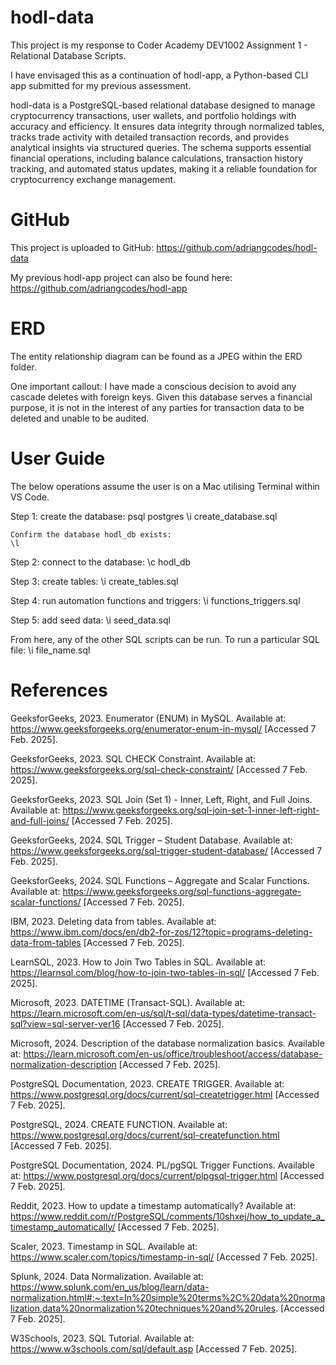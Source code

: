 # hodl-data

This project is my response to Coder Academy DEV1002 Assignment 1 - Relational Database Scripts.

I have envisaged this as a continuation of hodl-app, a Python-based CLI app submitted for my previous assessment.

hodl-data is a PostgreSQL-based relational database designed to manage cryptocurrency transactions, user wallets, and portfolio holdings with accuracy and efficiency. It ensures data integrity through normalized tables, tracks trade activity with detailed transaction records, and provides analytical insights via structured queries. The schema supports essential financial operations, including balance calculations, transaction history tracking, and automated status updates, making it a reliable foundation for cryptocurrency exchange management.

# GitHub

This project is uploaded to GitHub: https://github.com/adriangcodes/hodl-data

My previous hodl-app project can also be found here: https://github.com/adriangcodes/hodl-app 

# ERD

The entity relationship diagram can be found as a JPEG within the ERD folder.

One important callout: I have made a conscious decision to avoid any cascade deletes with foreign keys. Given this database serves a financial purpose, it is not in the interest of any parties for transaction data to be deleted and unable to be audited.

# User Guide

The below operations assume the user is on a Mac utilising Terminal within VS Code.

Step 1: create the database:
    psql postgres
    \i create_database.sql

    Confirm the database hodl_db exists:
    \l

Step 2: connect to the database:
    \c hodl_db

Step 3: create tables:
    \i create_tables.sql

Step 4: run automation functions and triggers:
    \i functions_triggers.sql

Step 5: add seed data:
    \i seed_data.sql

From here, any of the other SQL scripts can be run. To run a particular SQL file:
    \i file_name.sql

# References

GeeksforGeeks, 2023. Enumerator (ENUM) in MySQL. Available at: https://www.geeksforgeeks.org/enumerator-enum-in-mysql/ [Accessed 7 Feb. 2025].

GeeksforGeeks, 2023. SQL CHECK Constraint. Available at: https://www.geeksforgeeks.org/sql-check-constraint/ [Accessed 7 Feb. 2025].

GeeksforGeeks, 2023. SQL Join (Set 1) - Inner, Left, Right, and Full Joins. Available at: https://www.geeksforgeeks.org/sql-join-set-1-inner-left-right-and-full-joins/ [Accessed 7 Feb. 2025].

GeeksforGeeks, 2024. SQL Trigger – Student Database. Available at: https://www.geeksforgeeks.org/sql-trigger-student-database/ [Accessed 7 Feb. 2025].

GeeksforGeeks, 2024. SQL Functions – Aggregate and Scalar Functions. Available at: https://www.geeksforgeeks.org/sql-functions-aggregate-scalar-functions/ [Accessed 7 Feb. 2025].

IBM, 2023. Deleting data from tables. Available at: https://www.ibm.com/docs/en/db2-for-zos/12?topic=programs-deleting-data-from-tables [Accessed 7 Feb. 2025].

LearnSQL, 2023. How to Join Two Tables in SQL. Available at: https://learnsql.com/blog/how-to-join-two-tables-in-sql/ [Accessed 7 Feb. 2025].

Microsoft, 2023. DATETIME (Transact-SQL). Available at: https://learn.microsoft.com/en-us/sql/t-sql/data-types/datetime-transact-sql?view=sql-server-ver16 [Accessed 7 Feb. 2025].

Microsoft, 2024. Description of the database normalization basics. Available at: https://learn.microsoft.com/en-us/office/troubleshoot/access/database-normalization-description [Accessed 7 Feb. 2025].

PostgreSQL Documentation, 2023. CREATE TRIGGER. Available at: https://www.postgresql.org/docs/current/sql-createtrigger.html [Accessed 7 Feb. 2025].

PostgreSQL, 2024. CREATE FUNCTION. Available at: https://www.postgresql.org/docs/current/sql-createfunction.html [Accessed 7 Feb. 2025].

PostgreSQL Documentation, 2024. PL/pgSQL Trigger Functions. Available at: https://www.postgresql.org/docs/current/plpgsql-trigger.html [Accessed 7 Feb. 2025].

Reddit, 2023. How to update a timestamp automatically? Available at: https://www.reddit.com/r/PostgreSQL/comments/10shxej/how_to_update_a_timestamp_automatically/ [Accessed 7 Feb. 2025].

Scaler, 2023. Timestamp in SQL. Available at: https://www.scaler.com/topics/timestamp-in-sql/ [Accessed 7 Feb. 2025].

Splunk, 2024. Data Normalization. Available at: https://www.splunk.com/en_us/blog/learn/data-normalization.html#:~:text=In%20simple%20terms%2C%20data%20normalization,data%20normalization%20techniques%20and%20rules. [Accessed 7 Feb. 2025].

W3Schools, 2023. SQL Tutorial. Available at: https://www.w3schools.com/sql/default.asp [Accessed 7 Feb. 2025].